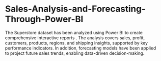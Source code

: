 # Sales-Analysis-and-Forecasting-Through-Power-BI
The Superstore dataset has been analyzed using Power BI to create comprehensive interactive reports . The analysis covers sales, profit, customers, products, regions, and shipping insights, supported by key performance indicators. In addition, forecasting models have been applied to project future sales trends, enabling data-driven decision-making.
